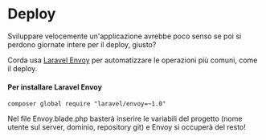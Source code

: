 # Deploy

Sviluppare velocemente un'applicazione avrebbe poco senso se poi si perdono giornate intere per il deploy, giusto?

Corda usa [Laravel Envoy](https://laravel.com/docs/5.3/envoy) per automatizzare le operazioni più comuni, come il deploy.

#### Per installare Laravel Envoy
```
composer global require "laravel/envoy=~1.0"
```

Nel file Envoy.blade.php basterà inserire le variabili del progetto (nome utente sul server, dominio, repository git) e Envoy si occuperà del resto!


